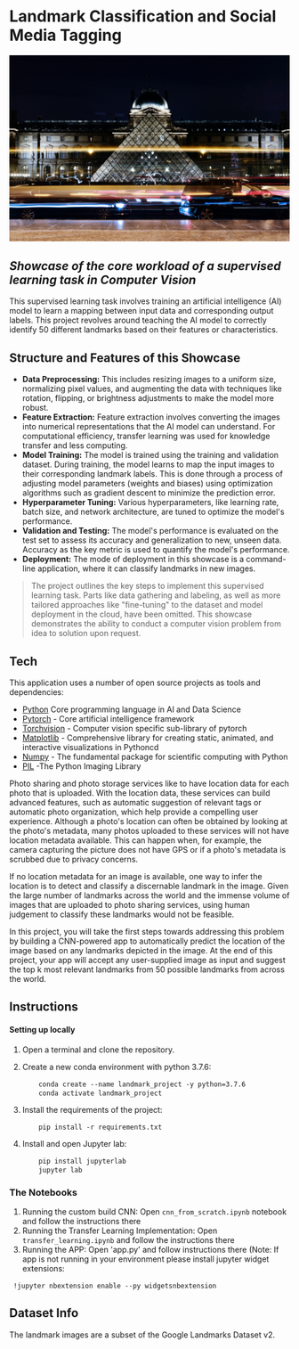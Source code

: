 # Landmark Classification and Social Media Tagging

![](alice-triquet-j1k5vKRFUHY-unsplash.jpg)
## _Showcase of the core workload of a supervised learning task in Computer Vision_



This supervised learning task involves training an artificial intelligence (AI) model to learn a mapping between input data and corresponding output labels. This project revolves around teaching the AI model to correctly identify 50 different landmarks based on their features or characteristics.


## Structure and Features of this Showcase

- **Data Preprocessing:** This includes resizing images to a uniform size, normalizing pixel values, and augmenting the data with techniques like rotation, flipping, or brightness adjustments to make the model more robust.
- **Feature Extraction:** Feature extraction involves converting the images into numerical representations that the AI model can understand. For computational efficiency, transfer learning was used for knowledge transfer and less computing.
- **Model Training:** The model is trained using the training and validation dataset. During training, the model learns to map the input images to their corresponding landmark labels. This is done through a process of adjusting model parameters (weights and biases) using optimization algorithms such as gradient descent to minimize the prediction error.
- **Hyperparameter Tuning:** Various hyperparameters, like learning rate, batch size, and network architecture, are tuned to optimize the model's performance.
- **Validation and Testing:** The model's performance is evaluated on the test set to assess its accuracy and generalization to new, unseen data. Accuracy as the key metric is used to quantify the model's performance.
- **Deployment:** The mode of deployment in this showcase is a command-line application, where it can classify landmarks in new images.

>The project outlines the key steps to implement this supervised learning task. Parts like data gathering and labeling, as well as more tailored approaches like "fine-tuning" to the dataset and model deployment in the cloud, have been omitted. This showcase demonstrates the ability to conduct a computer vision problem from idea to solution upon request.


## Tech

This application uses a number of open source projects as tools and dependencies:

- [Python](https://docs.python.org/3/) Core programming language in AI and Data Science
- [Pytorch](https://pytorch.org) - Core artificial intelligence framework
- [Torchvision](https://pytorch.org/vision/stable/index.html) - Computer vision specific sub-library of pytorch
- [Matplotlib](https://matplotlib.org) - Comprehensive library for creating static, animated, and interactive visualizations in Pythoncd 
- [Numpy](https://numpy.org) - The fundamental package for scientific computing with Python
- [PIL](https://pillow.readthedocs.io/en/stable/) -The Python Imaging Library


Photo sharing and photo storage services like to have location data for each photo that is uploaded. With the location data, these services can build advanced features, such as automatic suggestion of relevant tags or automatic photo organization, which help provide a compelling user experience. Although a photo's location can often be obtained by looking at the photo's metadata, many photos uploaded to these services will not have location metadata available. This can happen when, for example, the camera capturing the picture does not have GPS or if a photo's metadata is scrubbed due to privacy concerns.

If no location metadata for an image is available, one way to infer the location is to detect and classify a discernable landmark in the image. Given the large number of landmarks across the world and the immense volume of images that are uploaded to photo sharing services, using human judgement to classify these landmarks would not be feasible.

In this project, you will take the first steps towards addressing this problem by building a CNN-powered app to automatically predict the location of the image based on any landmarks depicted in the image. At the end of this project, your app will accept any user-supplied image as input and suggest the top k most relevant landmarks from 50 possible landmarks from across the world.


## Instructions

#### Setting up locally

1. Open a terminal and clone the repository.
    
2. Create a new conda environment with python 3.7.6:

    ```
        conda create --name landmark_project -y python=3.7.6
        conda activate landmark_project
    ```
        
3. Install the requirements of the project:

    ```
        pip install -r requirements.txt
    ```

4. Install and open Jupyter lab:
	
	```
        pip install jupyterlab
		jupyter lab
	```

### The Notebooks

1. Running the custom build CNN: Open `cnn_from_scratch.ipynb` notebook and follow the instructions there
2. Running the Transfer Learning Implementation: Open `transfer_learning.ipynb` and follow the instructions there
3. Running the APP: Open 'app.py' and follow instructions there (Note: If app is not running in your environment please install jupyter widget extensions:
```
 !jupyter nbextension enable --py widgetsnbextension
```

## Dataset Info

The landmark images are a subset of the Google Landmarks Dataset v2.

